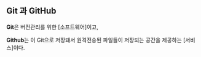 ## Git 과 GitHub

**Git**은 버전관리를 위한 [소프트웨어]이고, 

**Github**는 이 Git으로 저장돼서 원격전송된 파일들이 저장되는 공간을 제공하는 [서비스]이다.